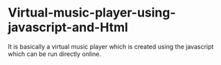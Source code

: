 # Virtual-music-player-using-javascript-and-Html
It is basically a virtual music player which is created using the javascript which can be run directly online.
